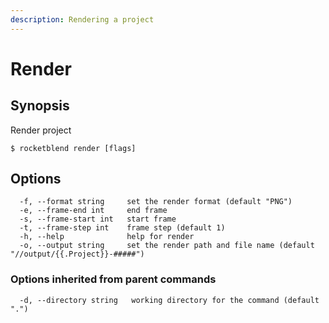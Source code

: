 ```yaml
---
description: Rendering a project
---
```


# Render

## Synopsis

Render project

```shell-session
$ rocketblend render [flags]
```

## Options

```shell-session
  -f, --format string     set the render format (default "PNG")
  -e, --frame-end int     end frame
  -s, --frame-start int   start frame
  -t, --frame-step int    frame step (default 1)
  -h, --help              help for render
  -o, --output string     set the render path and file name (default "//output/{{.Project}}-#####")
```

### Options inherited from parent commands

```shell-session
  -d, --directory string   working directory for the command (default ".")
```
